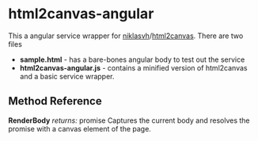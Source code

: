 # html2canvas-angular

This a angular service wrapper for [niklasvh](https://github.com/niklasvh)/[html2canvas](https://github.com/niklasvh/html2canvas).
There are two files
 * __sample.html__ - has a bare-bones angular body to test out the service
 * __html2canvas-angular.js__ - contains a minified version of html2canvas and a basic service wrapper.
## Method Reference

__RenderBody__ 
_returns:_ promise
Captures the current body and resolves the promise with a canvas element of the page.


